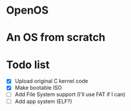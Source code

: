 # OpenOS
# An OS from scratch
# Todo list
- [x] Upload original C kernel code
- [x] Make bootable ISO
- [ ] Add File System support (I'll use FAT if I can)
- [ ] Add app system (ELF?)

